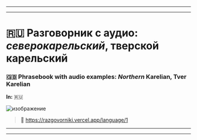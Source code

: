 ***
***

# 🇷🇺 Разговорник с аудио: _северокарельский_, тверской карельский
### 🇬🇧 Phrasebook with audio examples: _Northern_ Karelian, Tver Karelian

**In:** 🇷🇺

![изображение](https://github.com/JustARyo/UralicsOfRussia/assets/31369233/365ec57a-743c-4d7a-8d6d-f41a8e96cf2b)

> 🔗 https://razgovorniki.vercel.app/language/1

***
***
